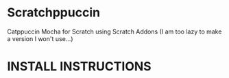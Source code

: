 # Scratchppuccin
Catppuccin Mocha for Scratch using Scratch Addons
(I am too lazy to make a version I won't use...)


# INSTALL INSTRUCTIONS
